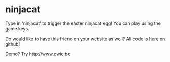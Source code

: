 # ninjacat

Type in 'ninjacat' to trigger the easter ninjacat egg! You can play using the game keys.

Do would like to have this friend on your website as well? All code is here on github!

Demo? Try http://www.owic.be


